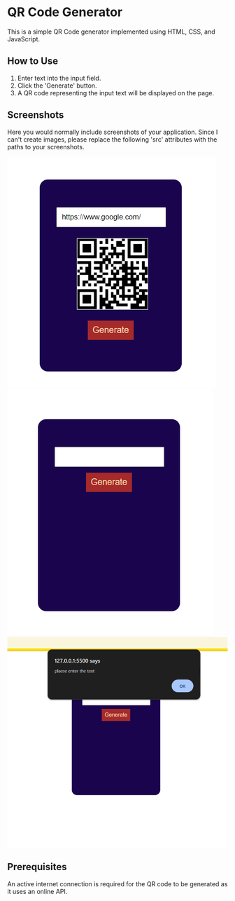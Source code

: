 <!DOCTYPE html>
<html>
<body>
    <h1>QR Code Generator</h1>
    <p>This is a simple QR Code generator implemented using HTML, CSS, and JavaScript.</p>
    <h2>How to Use</h2>
    <ol>
        <li>Enter text into the input field.</li>
        <li>Click the 'Generate' button.</li>
        <li>A QR code representing the input text will be displayed on the page.</li>
    </ol>
    <h2>Screenshots</h2>
    <p>Here you would normally include screenshots of your application. Since I can't create images, please replace the following 'src' attributes with the paths to your screenshots.</p>
    <img src="https://github.com/YasirAsif4459/QR-Code-Generator-using-HTML-CSS-and-JavaScript/blob/main/Screenshot%202024-04-05%20123548.png" alt="Screenshot 1">
    <img src="https://github.com/YasirAsif4459/QR-Code-Generator-using-HTML-CSS-and-JavaScript/blob/main/Screenshot%202024-04-05%20123637.png" alt="Screenshot 2">
    <img src="https://github.com/YasirAsif4459/QR-Code-Generator-using-HTML-CSS-and-JavaScript/blob/main/Screenshot%202024-04-05%20123656.png" alt="Screenshot 2">
    <h2>Prerequisites</h2>
    <p>An active internet connection is required for the QR code to be generated as it uses an online API.</p>
</body>
</html>
